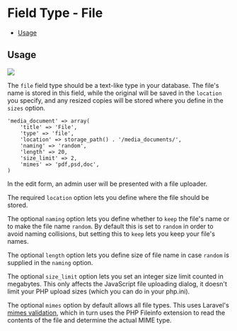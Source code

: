 # Field Type - File

- [Usage](#usage)

<a name="usage"></a>
## Usage

<img src="https://raw.github.com/Thirdsteplabs/Laravel-Administrator/master/examples/images/field-type-file.png" />

The `file` field type should be a text-like type in your database. The file's name is stored in this field, while the original will be saved in the `location` you specify, and any resized copies will be stored where you define in the `sizes` option.

	'media_document' => array(
		'title' => 'File',
		'type' => 'file',
		'location' => storage_path() . '/media_documents/',
		'naming' => 'random',
		'length' => 20,
		'size_limit' => 2,
		'mimes' => 'pdf,psd,doc',
	)

In the edit form, an admin user will be presented with a file uploader.

The required `location` option lets you define where the file should be stored.

The optional `naming` option lets you define whether to `keep` the file's name or to make the file name `random`. By default this is set to `random` in order to avoid naming collisions, but setting this to `keep` lets you keep your file's names.

The optional `length` option lets you define size of file name in case `random` is supplied in the `naming` option.

The optional `size_limit` option lets you set an integer size limit counted in megabytes. This only affects the JavaScript file uploading dialog, it doesn't limit your PHP upload sizes (which you can do in your php.ini).

The optional `mimes` option by default allows all file types. This uses Laravel's [mimes validation](http://laravel.com/docs/validation#rule-mimes), which in turn uses the PHP Fileinfo extension to read the contents of the file and determine the actual MIME type.
